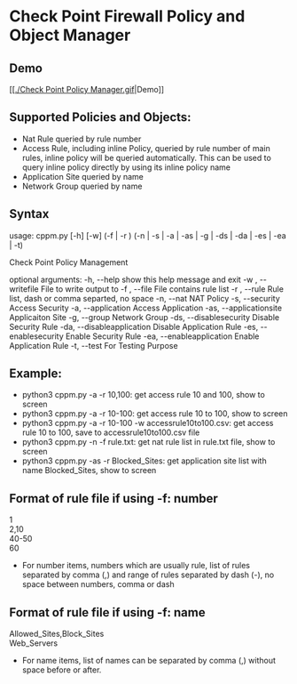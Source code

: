 # Check Point Firewall Policy and Object Manager
## Demo
[[[./Check Point Policy Manager.gif](https://github.com/tuaninbox/CheckPointExport/blob/master/Check%20Point%20Policy%20Manager.gif?raw=true)|Demo]]

## Supported Policies and Objects:
- Nat Rule queried by rule number
- Access Rule, including inline Policy, queried by rule number of main rules, inline policy will be queried automatically. This can be used to query inline policy directly by using its inline policy name
- Application Site queried by name
- Network Group queried by name

## Syntax
usage: cppm.py [-h] [-w] (-f  | -r ) (-n | -s | -a | -as | -g | -ds | -da | -es | -ea | -t)

Check Point Policy Management

optional arguments:
  -h, --help                 show this help message and exit
  -w , --writefile           File to write output to
  -f , --file                File contains rule list
  -r , --rule                Rule list, dash or comma separted, no space
  -n, --nat                  NAT Policy
  -s, --security             Access Security
  -a, --application          Access Application
  -as, --applicationsite     Applicaiton Site
  -g, --group                Network Group
  -ds, --disablesecurity     Disable Security Rule
  -da, --disableapplication  Disable Application Rule
  -es, --enablesecurity      Enable Security Rule
  -ea, --enableapplication   Enable Application Rule
  -t, --test                 For Testing Purpose


## Example:
- python3 cppm.py -a -r 10,100: get access rule 10 and 100, show to screen
- python3 cppm.py -a -r 10-100: get access rule 10 to 100, show to screen
- python3 cppm.py -a -r 10-100 -w accessrule10to100.csv: get access rule 10 to 100, save to accessrule10to100.csv file
- python3 cppm.py -n -f rule.txt: get nat rule list in rule.txt file, show to screen
- python3 cppm.py -as -r Blocked_Sites: get application site list with name Blocked_Sites, show to screen

## Format of rule file if using -f: number

1  
2,10  
40-50  
60

- For number items, numbers which are usually rule, list of rules separated by comma (,) and range of rules separated by dash (-), no space between numbers, comma or dash

## Format of rule file if using -f: name  

Allowed_Sites,Block_Sites  
Web_Servers  

- For name items, list of names can be separated by comma (,) without space before or after. 



